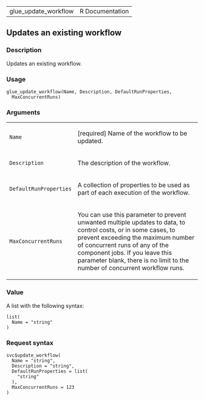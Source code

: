<table style="width: 100%;">
<tbody>
<tr class="odd">
<td>glue_update_workflow</td>
<td style="text-align: right;">R Documentation</td>
</tr>
</tbody>
</table>

## Updates an existing workflow

### Description

Updates an existing workflow.

### Usage

    glue_update_workflow(Name, Description, DefaultRunProperties,
      MaxConcurrentRuns)

### Arguments

<table>
<colgroup>
<col style="width: 35%" />
<col style="width: 65%" />
</colgroup>
<tbody>
<tr class="odd">
<td><code id="glue_update_workflow_:_Name">Name</code></td>
<td><p>[required] Name of the workflow to be updated.</p></td>
</tr>
<tr class="even">
<td><code
id="glue_update_workflow_:_Description">Description</code></td>
<td><p>The description of the workflow.</p></td>
</tr>
<tr class="odd">
<td><code
id="glue_update_workflow_:_DefaultRunProperties">DefaultRunProperties</code></td>
<td><p>A collection of properties to be used as part of each execution
of the workflow.</p></td>
</tr>
<tr class="even">
<td><code
id="glue_update_workflow_:_MaxConcurrentRuns">MaxConcurrentRuns</code></td>
<td><p>You can use this parameter to prevent unwanted multiple updates
to data, to control costs, or in some cases, to prevent exceeding the
maximum number of concurrent runs of any of the component jobs. If you
leave this parameter blank, there is no limit to the number of
concurrent workflow runs.</p></td>
</tr>
</tbody>
</table>

### Value

A list with the following syntax:

    list(
      Name = "string"
    )

### Request syntax

    svc$update_workflow(
      Name = "string",
      Description = "string",
      DefaultRunProperties = list(
        "string"
      ),
      MaxConcurrentRuns = 123
    )
